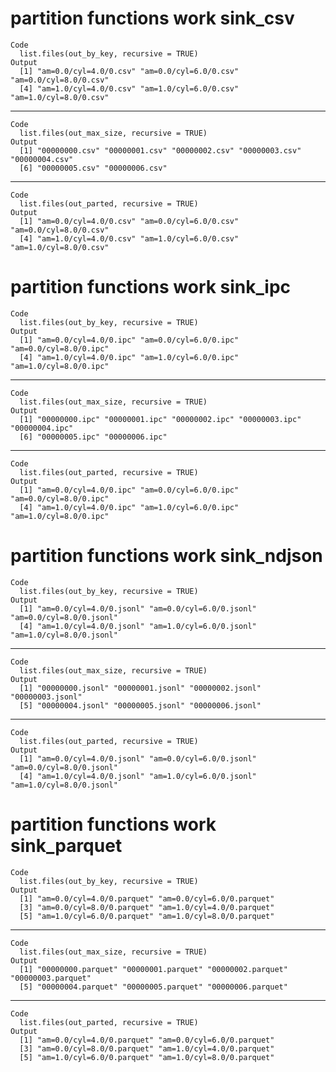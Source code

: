 # partition functions work sink_csv

    Code
      list.files(out_by_key, recursive = TRUE)
    Output
      [1] "am=0.0/cyl=4.0/0.csv" "am=0.0/cyl=6.0/0.csv" "am=0.0/cyl=8.0/0.csv"
      [4] "am=1.0/cyl=4.0/0.csv" "am=1.0/cyl=6.0/0.csv" "am=1.0/cyl=8.0/0.csv"

---

    Code
      list.files(out_max_size, recursive = TRUE)
    Output
      [1] "00000000.csv" "00000001.csv" "00000002.csv" "00000003.csv" "00000004.csv"
      [6] "00000005.csv" "00000006.csv"

---

    Code
      list.files(out_parted, recursive = TRUE)
    Output
      [1] "am=0.0/cyl=4.0/0.csv" "am=0.0/cyl=6.0/0.csv" "am=0.0/cyl=8.0/0.csv"
      [4] "am=1.0/cyl=4.0/0.csv" "am=1.0/cyl=6.0/0.csv" "am=1.0/cyl=8.0/0.csv"

# partition functions work sink_ipc

    Code
      list.files(out_by_key, recursive = TRUE)
    Output
      [1] "am=0.0/cyl=4.0/0.ipc" "am=0.0/cyl=6.0/0.ipc" "am=0.0/cyl=8.0/0.ipc"
      [4] "am=1.0/cyl=4.0/0.ipc" "am=1.0/cyl=6.0/0.ipc" "am=1.0/cyl=8.0/0.ipc"

---

    Code
      list.files(out_max_size, recursive = TRUE)
    Output
      [1] "00000000.ipc" "00000001.ipc" "00000002.ipc" "00000003.ipc" "00000004.ipc"
      [6] "00000005.ipc" "00000006.ipc"

---

    Code
      list.files(out_parted, recursive = TRUE)
    Output
      [1] "am=0.0/cyl=4.0/0.ipc" "am=0.0/cyl=6.0/0.ipc" "am=0.0/cyl=8.0/0.ipc"
      [4] "am=1.0/cyl=4.0/0.ipc" "am=1.0/cyl=6.0/0.ipc" "am=1.0/cyl=8.0/0.ipc"

# partition functions work sink_ndjson

    Code
      list.files(out_by_key, recursive = TRUE)
    Output
      [1] "am=0.0/cyl=4.0/0.jsonl" "am=0.0/cyl=6.0/0.jsonl" "am=0.0/cyl=8.0/0.jsonl"
      [4] "am=1.0/cyl=4.0/0.jsonl" "am=1.0/cyl=6.0/0.jsonl" "am=1.0/cyl=8.0/0.jsonl"

---

    Code
      list.files(out_max_size, recursive = TRUE)
    Output
      [1] "00000000.jsonl" "00000001.jsonl" "00000002.jsonl" "00000003.jsonl"
      [5] "00000004.jsonl" "00000005.jsonl" "00000006.jsonl"

---

    Code
      list.files(out_parted, recursive = TRUE)
    Output
      [1] "am=0.0/cyl=4.0/0.jsonl" "am=0.0/cyl=6.0/0.jsonl" "am=0.0/cyl=8.0/0.jsonl"
      [4] "am=1.0/cyl=4.0/0.jsonl" "am=1.0/cyl=6.0/0.jsonl" "am=1.0/cyl=8.0/0.jsonl"

# partition functions work sink_parquet

    Code
      list.files(out_by_key, recursive = TRUE)
    Output
      [1] "am=0.0/cyl=4.0/0.parquet" "am=0.0/cyl=6.0/0.parquet"
      [3] "am=0.0/cyl=8.0/0.parquet" "am=1.0/cyl=4.0/0.parquet"
      [5] "am=1.0/cyl=6.0/0.parquet" "am=1.0/cyl=8.0/0.parquet"

---

    Code
      list.files(out_max_size, recursive = TRUE)
    Output
      [1] "00000000.parquet" "00000001.parquet" "00000002.parquet" "00000003.parquet"
      [5] "00000004.parquet" "00000005.parquet" "00000006.parquet"

---

    Code
      list.files(out_parted, recursive = TRUE)
    Output
      [1] "am=0.0/cyl=4.0/0.parquet" "am=0.0/cyl=6.0/0.parquet"
      [3] "am=0.0/cyl=8.0/0.parquet" "am=1.0/cyl=4.0/0.parquet"
      [5] "am=1.0/cyl=6.0/0.parquet" "am=1.0/cyl=8.0/0.parquet"

